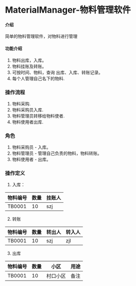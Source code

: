 # MaterialManager-物料管理软件

#### 介绍
简单的物料管理软件，对物料进行管理

#### 功能介绍

1. 物料出库，入库。
2. 物料挂账及转账。
3. 可按时间、物料，查询 出库、入库、转账记录。
4. 每个人管理自己名下的物料.

### 操作流程

1. 物料采购.
2. 物料采购员入库.
3. 物料管理员转移给物料使者.
3. 物料使用者出库.

### 角色

1. 物料采购员 - 入库。
2. 物料管理员 - 管理自己负责的物料，物料转账。
3. 物料使用者 - 出库。

### 操作定义

1. 入库：

| 物料编号 | 数量 | 挂账人 |
| ------- | ---- | ------ |
| TB0001 | 10 | szj |

2. 转账

| 物料编号 | 数量 | 转出人 | 转入人 |
| ------- | ---- | ------ | ----- |
| TB0001 |   10  |   szj  |  zjl  |

3. 出库

| 物料编号 | 数量 | 小区 | 用途 |
| ------- | ---- | ---- | ---- |
| TB0001 | 10 | 村口小区 | 备注 |
